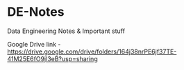 # DE-Notes
Data Engineering Notes &amp; Important stuff

Google Drive link - https://drive.google.com/drive/folders/164j38nrPE6jf37TE-41M25E6fO9jl3eB?usp=sharing
